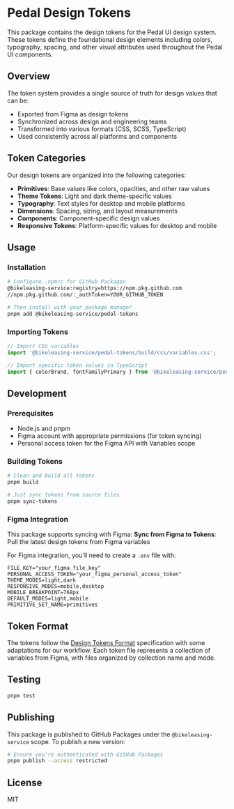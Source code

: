 # Pedal Design Tokens

This package contains the design tokens for the Pedal UI design system. These tokens define the foundational design elements including colors, typography, spacing, and other visual attributes used throughout the Pedal UI components.

## Overview

The token system provides a single source of truth for design values that can be:

- Exported from Figma as design tokens
- Synchronized across design and engineering teams
- Transformed into various formats (CSS, SCSS, TypeScript)
- Used consistently across all platforms and components

## Token Categories

Our design tokens are organized into the following categories:

- **Primitives**: Base values like colors, opacities, and other raw values
- **Theme Tokens**: Light and dark theme-specific values
- **Typography**: Text styles for desktop and mobile platforms
- **Dimensions**: Spacing, sizing, and layout measurements
- **Components**: Component-specific design values
- **Responsive Tokens**: Platform-specific values for desktop and mobile

## Usage

### Installation

```bash
# Configure .npmrc for GitHub Packages
@bikeleasing-service:registry=https://npm.pkg.github.com
//npm.pkg.github.com/:_authToken=YOUR_GITHUB_TOKEN

# Then install with your package manager
pnpm add @bikeleasing-service/pedal-tokens
```

### Importing Tokens

```typescript
// Import CSS variables
import '@bikeleasing-service/pedal-tokens/build/css/variables.css';

// Import specific token values in TypeScript
import { colorBrand, fontFamilyPrimary } from '@bikeleasing-service/pedal-tokens';
```

## Development

### Prerequisites

- Node.js and pnpm
- Figma account with appropriate permissions (for token syncing)
- Personal access token for the Figma API with Variables scope

### Building Tokens

```bash
# Clean and build all tokens
pnpm build

# Just sync tokens from source files
pnpm sync-tokens
```

### Figma Integration

This package supports syncing with Figma: **Sync from Figma to Tokens**: Pull the latest design tokens from Figma variables

For Figma integration, you'll need to create a `.env` file with:

```
FILE_KEY="your_figma_file_key"
PERSONAL_ACCESS_TOKEN="your_figma_personal_access_token"
THEME_MODES=light,dark
RESPONSIVE_MODES=mobile,desktop
MOBILE_BREAKPOINT=768px
DEFAULT_MODES=light,mobile
PRIMITIVE_SET_NAME=primitives
```

## Token Format

The tokens follow the [Design Tokens Format](https://tr.designtokens.org/format/) specification with some adaptations for our workflow. Each token file represents a collection of variables from Figma, with files organized by collection name and mode.

## Testing

```bash
pnpm test
```

## Publishing

This package is published to GitHub Packages under the `@bikeleasing-service` scope. To publish a new version:

```bash
# Ensure you're authenticated with GitHub Packages
pnpm publish --access restricted
```

## License

MIT
